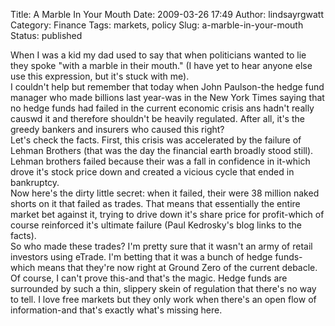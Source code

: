 Title: A Marble In Your Mouth
Date: 2009-03-26 17:49
Author: lindsayrgwatt
Category: Finance
Tags: markets, policy
Slug: a-marble-in-your-mouth
Status: published

When I was a kid my dad used to say that when politicians wanted to lie they spoke "with a marble in their mouth." (I have yet to hear anyone else use this expression, but it's stuck with me).  
I couldn't help but remember that today when John Paulson-the hedge fund manager who made billions last year-was in the New York Times saying that no hedge funds had failed in the current economic crisis ans hadn't really causwd it and therefore shouldn't be heavily regulated. After all, it's the greedy bankers and insurers who caused this right?  
Let's check the facts. First, this crisis was accelerated by the failure of Lehman Brothers (that was the day the financial earth broadly stood still). Lehman brothers failed because their was a fall in confidence in it-which drove it's stock price down and created a vicious cycle that ended in bankruptcy.  
Now here's the dirty little secret: when it failed, their were 38 million naked shorts on it that failed as trades. That means that essentially the entire market bet against it, trying to drive down it's share price for profit-which of course reinforced it's ultimate failure (Paul Kedrosky's blog links to the facts).  
So who made these trades? I'm pretty sure that it wasn't an army of retail investors using eTrade. I'm betting that it was a bunch of hedge funds-which means that they're now right at Ground Zero of the current debacle.  
Of course, I can't prove this-and that's the magic. Hedge funds are surrounded by such a thin, slippery skein of regulation that there's no way to tell. I love free markets but they only work when there's an open flow of information-and that's exactly what's missing here.
